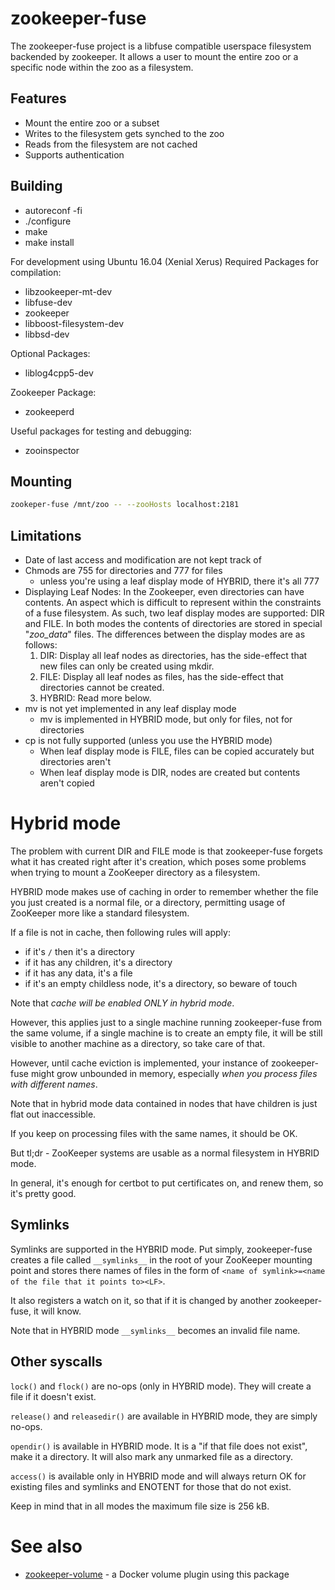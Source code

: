 zookeeper-fuse
==============
The zookeeper-fuse project is a libfuse compatible userspace filesystem backended by zookeeper. It allows a user to mount the entire zoo or a specific node within the zoo as a filesystem.

Features
--------

  * Mount the entire zoo or a subset
  * Writes to the filesystem gets synched to the zoo
  * Reads from the filesystem are not cached
  * Supports authentication

Building
--------

* autoreconf -fi
* ./configure
* make
* make install

For development using Ubuntu 16.04 (Xenial Xerus)
Required Packages for compilation:
 - libzookeeper-mt-dev
 - libfuse-dev
 - zookeeper
 - libboost-filesystem-dev
 - libbsd-dev

Optional Packages:
 - liblog4cpp5-dev

Zookeeper Package:
 - zookeeperd

Useful packages for testing and debugging:
 - zooinspector


Mounting
--------

```bash
zookeper-fuse /mnt/zoo -- --zooHosts localhost:2181
```

Limitations
-----------
* Date of last access and modification are not kept track of
* Chmods are 755 for directories and 777 for files
    * unless you're using a leaf display mode of HYBRID, there it's all 777
* Displaying Leaf Nodes: In the Zookeeper, even directories can have contents. An aspect which is difficult to represent within the constraints of a fuse filesystem. As such, two leaf display modes are supported: DIR and FILE. In both modes the contents of directories are stored in special "_zoo_data_" files. The differences between the display modes are as follows:
    1. DIR: Display all leaf nodes as directories, has the side-effect that new files can only be created using mkdir.
    2. FILE: Display all leaf nodes as files, has the side-effect that directories cannot be created.
    3. HYBRID: Read more below.
* mv is not yet implemented in any leaf display mode
    * mv is implemented in HYBRID mode, but only for files, not for directories
* cp is not fully supported (unless you use the HYBRID mode)
    * When leaf display mode is FILE, files can be copied accurately but directories aren't
    * When leaf display mode is DIR, nodes are created but contents aren't copied

Hybrid mode
===========

The problem with current DIR and FILE mode is that zookeeper-fuse forgets what it has created
right after it's creation, which poses some problems when trying to mount a ZooKeeper directory
as a filesystem.

HYBRID mode makes use of caching in order to remember whether the file you just
created is a normal file, or a directory, permitting usage of ZooKeeper more like a standard filesystem.

If a file is not in cache, then following rules will apply:

* if it's `/` then it's a directory
* if it has any children, it's a directory
* if it has any data, it's a file
* if it's an empty childless node, it's a directory, so beware of touch

Note that *cache will be enabled ONLY in hybrid mode*.

However, this applies just to a single machine running zookeeper-fuse from the same volume, if a single machine is
to create an empty file, it will be still visible to another machine as a directory, so take care of that.

However, until cache eviction is implemented, your instance of zookeeper-fuse might grow unbounded in memory,
especially *when you process files with different names*.

Note that in hybrid mode data contained in nodes that have children is just flat out inaccessible.

If you keep on processing files with the same names, it should be OK.

But tl;dr - ZooKeeper systems are usable as a normal filesystem in HYBRID mode.

In general, it's enough for certbot to put certificates on, and renew them, so it's pretty good.

Symlinks
--------

Symlinks are supported in the HYBRID mode. Put simply, zookeeper-fuse creates a file
called `__symlinks__` in the root of your ZooKeeper mounting point and stores there
names of files in the form of `<name of symlink>=<name of the file that it points to><LF>`.

It also registers a watch on it, so that if it is changed by another zookeeper-fuse,
it will know.

Note that in HYBRID mode `__symlinks__` becomes an invalid file name.

Other syscalls
--------------

`lock()` and `flock()` are no-ops (only in HYBRID mode).
They will create a file if it doesn't exist.

`release()` and `releasedir()` are available in HYBRID mode, they are simply no-ops.

`opendir()` is available in HYBRID mode. It is a "if that file does not exist",
make it a directory. It will also mark any unmarked file as a directory.

`access()` is available only in HYBRID mode and will always return OK for existing
files and symlinks and ENOTENT for those that do not exist.

Keep in mind that in all modes the maximum file size is 256 kB.

See also
========

* [zookeeper-volume](https://github.com/smok-serwis/zookeeper-volume) - a Docker volume plugin
    using this package
